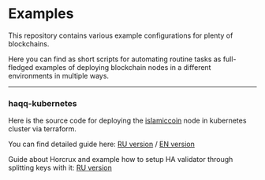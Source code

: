 # Examples

This repository contains various example configurations for plenty of blockchains.

Here you can find as short scripts for automating routine tasks as full-fledged examples of deploying blockchain nodes in a different environments in multiple ways.

---

### haqq-kubernetes

Here is the source code for deploying the [islamiccoin](https://islamiccoin.net) node in kubernetes cluster via terraform.

You can find detailed guide here: [RU version](https://teletype.in/@beething/obiWlwK-PcM) / [EN version](https://medium.com/@nodesblocks/haqq-kubernetes-guide-7d2908c7515f)

Guide about Horcrux and example how to setup HA validator through splitting keys with it: [RU version](https://neschadin.github.io/publications/Horcrux/)

